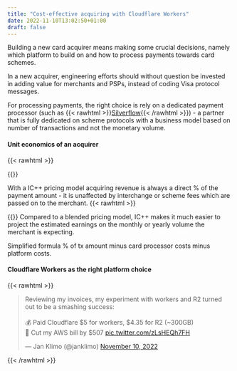 ```yaml
---
title: "Cost-effective acquiring with Cloudflare Workers"
date: 2022-11-10T13:02:50+01:00
draft: false
---
```


Building a new card acquirer means making some crucial decisions, namely which platform to build on and how to process payments towards card schemes.

In a new acquirer, engineering efforts should without question be invested in adding value for merchants and PSPs, instead of coding Visa protocol messages.

For processing payments, the right choice is rely on a dedicated payment processor (such as 
{{< rawhtml >}}<a href="https://www.silverflow.co" target="_blank">Silverflow</a>{{< /rawhtml >}}) - a partner that is fully dedicated on scheme protocols with a business model based on number of transactions and not the monetary volume.

#### Unit economics of an acquirer
{{< rawhtml >}}<p>{{</rawhtml>}}

With a IC++ pricing model acquiring revenue is always a direct % of the payment amount - it is unaffected by interchange or scheme fees which are passed on to the merchant. 
{{< rawhtml >}}<p>{{</rawhtml>}}
Compared to a blended pricing model, IC++ makes it much easier to project the estimated earnings on the monthly or yearly volume the merchant is expecting.

Simplified formula % of tx amount minus card processor costs minus platform costs.


 #### Cloudflare Workers as the right platform choice

{{< rawhtml >}}

<blockquote class="twitter-tweet"><p lang="en" dir="ltr">Reviewing my invoices, my experiment with workers and R2 turned out to be a smashing success:<br><br>💰 Paid Cloudflare $5 for workers, $4.35 for R2 (~300GB)<br>🕺 Cut my AWS bill by $507 <a href="https://t.co/zLsHEQh7FH">pic.twitter.com/zLsHEQh7FH</a></p>&mdash; Jan Klimo (@janklimo) <a href="https://twitter.com/janklimo/status/1590632909182210048?ref_src=twsrc%5Etfw">November 10, 2022</a></blockquote> <script async src="https://platform.twitter.com/widgets.js" charset="utf-8"></script>

{{< /rawhtml >}}